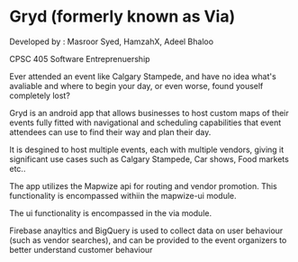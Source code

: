 # Gryd (formerly known as Via)
Developed by : Masroor Syed, HamzahX, Adeel Bhaloo

CPSC 405 Software Entreprenuership 

Ever attended an event like Calgary Stampede, and have no idea what's avaliable and where to begin your day, or even worse, found youself completely lost? 

Gryd is an android app that allows businesses to host custom maps of their events fully fitted with navigational and scheduling capabilities that event attendees can use to find their way and plan their day.    

It is desgined to host multiple events, each with multiple vendors, giving it significant use cases such as Calgary Stampede, Car shows, Food markets etc..

The app utilizes the Mapwize api for routing and vendor promotion. This functionality is encompassed withiin the mapwize-ui module.

The ui functionality is encompassed in the via module. 

Firebase anayltics and BigQuery is used to collect data on user behaviour (such as vendor searches), and can be provided to the event organizers to better understand customer behaviour 

